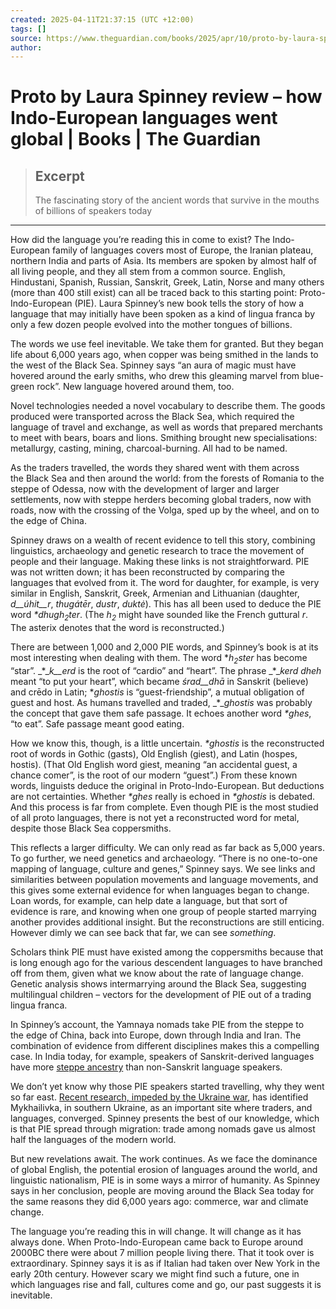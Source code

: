 ```yaml
---
created: 2025-04-11T21:37:15 (UTC +12:00)
tags: []
source: https://www.theguardian.com/books/2025/apr/10/proto-by-laura-spinney-review-how-indo-european-languages-went-global
author: 
---
```


# Proto by Laura Spinney review – how Indo-European languages went global | Books | The Guardian

> ## Excerpt
> The fascinating story of the ancient words that survive in the mouths of billions of speakers today

---
How did the language you’re reading this in come to exist? The Indo-European family of languages covers most of Europe, the Iranian plateau, northern India and parts of Asia. Its members are spoken by almost half of all living people, and they all stem from a common source. English, Hindustani, Spanish, Russian, Sanskrit, Greek, Latin, Norse and many others (more than 400 still exist) can all be traced back to this starting point: Proto-Indo-European (PIE). Laura Spinney’s new book tells the story of how a language that may initially have been spoken as a kind of lingua franca by only a few dozen people evolved into the mother tongues of billions.

The words we use feel inevitable. We take them for granted. But they began life about 6,000 years ago, when copper was being smithed in the lands to the west of the Black Sea. Spinney says “an aura of magic must have hovered around the early smiths, who drew this gleaming marvel from blue-green rock”. New language hovered around them, too.

Novel technologies needed a novel vocabulary to describe them. The goods produced were transported across the Black Sea, which required the language of travel and exchange, as well as words that prepared merchants to meet with bears, boars and lions. Smithing brought new specialisations: metallurgy, casting, mining, charcoal-burning. All had to be named.

As the traders travelled, the words they shared went with them across the Black Sea and then around the world: from the forests of Romania to the steppe of Odessa, now with the development of larger and larger settlements, now with steppe herders becoming global traders, now with roads, now with the crossing of the Volga, sped up by the wheel, and on to the edge of China.

Spinney draws on a wealth of recent evidence to tell this story, combining linguistics, archaeology and genetic research to trace the movement of people and their language. Making these links is not straightforward. PIE was not written down; it has been reconstructed by comparing the languages that evolved from it. The word for daughter, for example, is very similar in English, Sanskrit, Greek, Armenian and Lithuanian (daughter, _d__úhit__r_, _thugátēr_, _dustr_, _duktė_). This has all been used to deduce the PIE word _\*dhugh<sub>2</sub>ter_. (The _h<sub>2</sub>_ might have sounded like the French guttural _r_. The asterix denotes that the word is reconstructed.)

There are between 1,000 and 2,000 PIE words, and Spinney’s book is at its most interesting when dealing with them. The word \*_h<sub>2</sub>ster_ has become “star”. _\*__k__erd_ is the root of “cardio” and “heart”. The phrase _\*__kerd dheh_ meant “to put your heart”, which became _śrad__dhā_ in Sanskrit (believe) and crēdo in Latin; \*_ghostis_ is “guest-friendship”, a mutual obligation of guest and host. As humans travelled and traded, _\*__ghostis_ was probably the concept that gave them safe passage. It echoes another word _\*ghes_, “to eat”. Safe passage meant good eating.

How we know this, though, is a little uncertain. _\*ghostis_ is the reconstructed root of words in Gothic (gasts), Old English (giest), and Latin (hospes, hostis). (That Old English word giest, meaning “an accidental guest, a chance comer”, is the root of our modern “guest”.) From these known words, linguists deduce the original in Proto-Indo-European. But deductions are not certainties. Whether _\*ghes_ really is echoed in _\*ghostis_ is debated. And this process is far from complete. Even though PIE is the most studied of all proto languages, there is not yet a reconstructed word for metal, despite those Black Sea coppersmiths.

This reflects a larger difficulty. We can only read as far back as 5,000 years. To go further, we need genetics and archaeology. “There is no one-to-one mapping of language, culture and genes,” Spinney says. We see links and similarities between population movements and language movements, and this gives some external evidence for when languages began to change. Loan words, for example, can help date a language, but that sort of evidence is rare, and knowing when one group of people started marrying another provides additional insight. But the reconstructions are still enticing. However dimly we can see back that far, we can see _something_.

Scholars think PIE must have existed among the coppersmiths because that is long enough ago for the various descendent languages to have branched off from them, given what we know about the rate of language change. Genetic analysis shows intermarrying around the Black Sea, suggesting multilingual children – vectors for the development of PIE out of a trading lingua franca.

In Spinney’s account, the Yamnaya nomads take PIE from the steppe to the edge of China, back into Europe, down through India and Iran. The combination of evidence from different disciplines makes this a compelling case. In India today, for example, speakers of Sanskrit-derived languages have more [steppe ancestry](https://news.harvard.edu/gazette/story/2025/02/landmark-studies-track-source-of-indo-european-languages-spoken-by-40-of-world/) than non-Sanskrit language speakers.

We don’t yet know why those PIE speakers started travelling, why they went so far east. [Recent research, impeded by the Ukraine war](https://news.harvard.edu/gazette/story/2025/02/landmark-studies-track-source-of-indo-european-languages-spoken-by-40-of-world/), has identified Mykhailivka, in southern Ukraine, as an important site where traders, and languages, converged. Spinney presents the best of our knowledge, which is that PIE spread through migration: trade among nomads gave us almost half the languages of the modern world.

But new revelations await. The work continues. As we face the dominance of global English, the potential erosion of languages around the world, and linguistic nationalism, PIE is in some ways a mirror of humanity. As Spinney says in her conclusion, people are moving around the Black Sea today for the same reasons they did 6,000 years ago: commerce, war and climate change.

The language you’re reading this in will change. It will change as it has always done. When Proto-Indo-European came back to Europe around 2000BC there were about 7 million people living there. That it took over is extraordinary. Spinney says it is as if Italian had taken over New York in the early 20th century. However scary we might find such a future, one in which languages rise and fall, cultures come and go, our past suggests it is inevitable.
